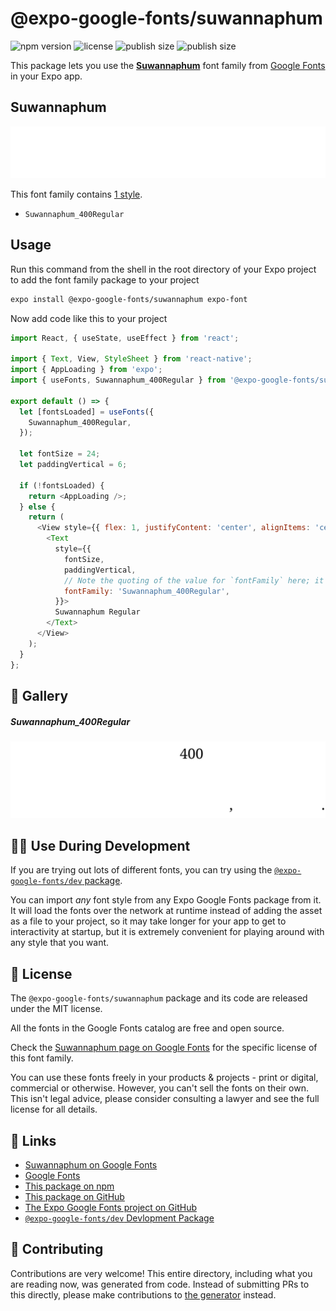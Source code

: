 # @expo-google-fonts/suwannaphum

![npm version](https://flat.badgen.net/npm/v/@expo-google-fonts/suwannaphum)
![license](https://flat.badgen.net/github/license/expo/google-fonts)
![publish size](https://flat.badgen.net/packagephobia/install/@expo-google-fonts/suwannaphum)
![publish size](https://flat.badgen.net/packagephobia/publish/@expo-google-fonts/suwannaphum)

This package lets you use the [**Suwannaphum**](https://fonts.google.com/specimen/Suwannaphum) font family from [Google Fonts](https://fonts.google.com/) in your Expo app.

## Suwannaphum

![Suwannaphum](./font-family.png)

This font family contains [1 style](#-gallery).

- `Suwannaphum_400Regular`

## Usage

Run this command from the shell in the root directory of your Expo project to add the font family package to your project
```sh
expo install @expo-google-fonts/suwannaphum expo-font
```

Now add code like this to your project
```js
import React, { useState, useEffect } from 'react';

import { Text, View, StyleSheet } from 'react-native';
import { AppLoading } from 'expo';
import { useFonts, Suwannaphum_400Regular } from '@expo-google-fonts/suwannaphum';

export default () => {
  let [fontsLoaded] = useFonts({
    Suwannaphum_400Regular,
  });

  let fontSize = 24;
  let paddingVertical = 6;

  if (!fontsLoaded) {
    return <AppLoading />;
  } else {
    return (
      <View style={{ flex: 1, justifyContent: 'center', alignItems: 'center' }}>
        <Text
          style={{
            fontSize,
            paddingVertical,
            // Note the quoting of the value for `fontFamily` here; it expects a string!
            fontFamily: 'Suwannaphum_400Regular',
          }}>
          Suwannaphum Regular
        </Text>
      </View>
    );
  }
};

```

## 🔡 Gallery

##### Suwannaphum_400Regular
![Suwannaphum_400Regular](./Suwannaphum_400Regular.ttf.png)


## 👩‍💻 Use During Development

If you are trying out lots of different fonts, you can try using the [`@expo-google-fonts/dev` package](https://github.com/expo/google-fonts/tree/master/font-packages/dev#readme).

You can import *any* font style from any Expo Google Fonts package from it. It will load the fonts
over the network at runtime instead of adding the asset as a file to your project, so it may take longer
for your app to get to interactivity at startup, but it is extremely convenient
for playing around with any style that you want.

## 📖 License

The `@expo-google-fonts/suwannaphum` package and its code are released under the MIT license.

All the fonts in the Google Fonts catalog are free and open source.

Check the [Suwannaphum page on Google Fonts](https://fonts.google.com/specimen/Suwannaphum) for the specific license of this font family.

You can use these fonts freely in your products & projects - print or digital, commercial or otherwise. However, you can't sell the fonts on their own. This isn't legal advice, please consider consulting a lawyer and see the full license for all details.

## 🔗 Links

- [Suwannaphum on Google Fonts](https://fonts.google.com/specimen/Suwannaphum)
- [Google Fonts](https://fonts.google.com/)
- [This package on npm](https://www.npmjs.com/package/@expo-google-fonts/suwannaphum)
- [This package on GitHub](https://github.com/expo/google-fonts/tree/master/font-packages/suwannaphum)
- [The Expo Google Fonts project on GitHub](https://github.com/expo/google-fonts)
- [`@expo-google-fonts/dev` Devlopment Package](https://github.com/expo/google-fonts/tree/master/font-packages/dev)

## 🤝 Contributing

Contributions are very welcome! This entire directory, including what you are reading now, was generated from code. Instead of submitting PRs to this directly, please make contributions to [the generator](https://github.com/expo/google-fonts/tree/master/packages/generator) instead.
